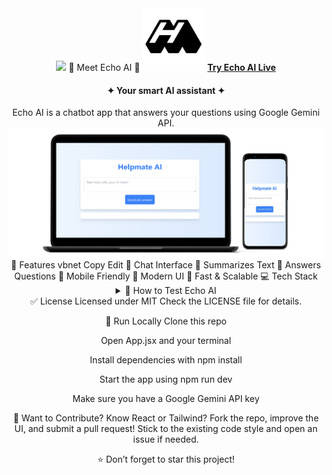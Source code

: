 <div align="center"> <img src="https://user-images.githubusercontent.com/74038190/212284100-561aa473-3905-4a80-b561-0d28506553ee.gif" width="2300">
🤖 Meet Echo AI 🤖
<img src="./public/Helpmate-AI.png" width="100px" /> <a href="https://helpmate-ai.vercel.app/"><strong>Try Echo AI Live</strong></a> <h4>✦ Your smart AI assistant ✦</h4>
Echo AI is a chatbot app that answers your questions using Google Gemini API.

<img src="./public/Helpmate Mockup.png"/>
🌟 Features
vbnet
Copy
Edit
🤖 Chat Interface  
📝 Summarizes Text  
🧠 Answers Questions  
📲 Mobile Friendly  
🎨 Modern UI  
🚀 Fast & Scalable  
💻 Tech Stack








<details> <summary>🧪 How to Test Echo AI</summary>
Step-by-Step
1. Open the App
Visit the link and enter a question. Click "Generate Answer" to see results.

2. View the Response
Answers are powered by Google Gemini and appear in the response box.

3. Evaluate Performance
Check how fast and accurate the responses are.

4. Try Different Use Cases

Basic: e.g. “Capital of India”

Complex: e.g. “Pros and cons of AI in education”

Chat style: Continue a conversation

Domain variety: Try topics like science, history, or entertainment.

</details>
✅ License
Licensed under MIT
Check the LICENSE file for details.

🚀 Run Locally
Clone this repo

Open App.jsx and your terminal

Install dependencies with npm install

Start the app using npm run dev

Make sure you have a Google Gemini API key

🤝 Want to Contribute?
Know React or Tailwind?
Fork the repo, improve the UI, and submit a pull request!
Stick to the existing code style and open an issue if needed.

⭐ Don’t forget to star this project!

</div>